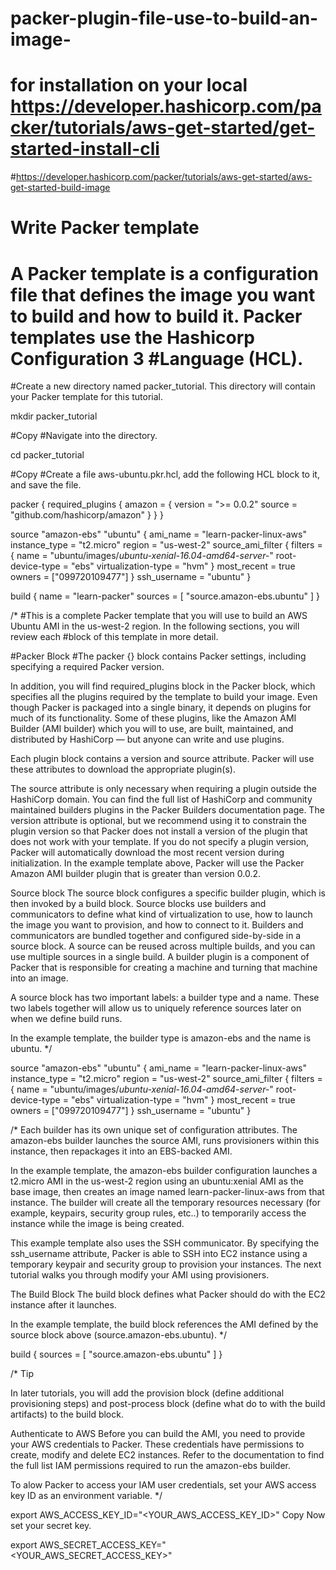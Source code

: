 # packer-plugin-file-use-to-build-an-image-
# for installation on your local   https://developer.hashicorp.com/packer/tutorials/aws-get-started/get-started-install-cli

#https://developer.hashicorp.com/packer/tutorials/aws-get-started/aws-get-started-build-image


# Write Packer template
# A Packer template is a configuration file that defines the image you want to build and how to build it. Packer templates use the Hashicorp Configuration 3 #Language (HCL).

#Create a new directory named packer_tutorial. This directory will contain your Packer template for this tutorial.

 mkdir packer_tutorial
 
#Copy
#Navigate into the directory.

 cd packer_tutorial
 
#Copy
#Create a file aws-ubuntu.pkr.hcl, add the following HCL block to it, and save the file.

packer {
  required_plugins {
    amazon = {
      version = ">= 0.0.2"
      source  = "github.com/hashicorp/amazon"
    }
  }
}

source "amazon-ebs" "ubuntu" {
  ami_name      = "learn-packer-linux-aws"
  instance_type = "t2.micro"
  region        = "us-west-2"
  source_ami_filter {
    filters = {
      name                = "ubuntu/images/*ubuntu-xenial-16.04-amd64-server-*"
      root-device-type    = "ebs"
      virtualization-type = "hvm"
    }
    most_recent = true
    owners      = ["099720109477"]
  }
  ssh_username = "ubuntu"
}

build {
  name    = "learn-packer"
  sources = [
    "source.amazon-ebs.ubuntu"
  ]
}

/*
#This is a complete Packer template that you will use to build an AWS Ubuntu AMI in the us-west-2 region. In the following sections, you will review each #block of this template in more detail.



#Packer Block
#The packer {} block contains Packer settings, including specifying a required Packer version.


In addition, you will find required_plugins block in the Packer block, which specifies all the plugins required by the template to build your image. Even though Packer is packaged into a single binary, it depends on plugins for much of its functionality. Some of these plugins, like the Amazon AMI Builder (AMI builder) which you will to use, are built, maintained, and distributed by HashiCorp — but anyone can write and use plugins.


Each plugin block contains a version and source attribute. Packer will use these attributes to download the appropriate plugin(s).

The source attribute is only necessary when requiring a plugin outside the HashiCorp domain. You can find the full list of HashiCorp and community maintained builders plugins in the Packer Builders documentation page.
The version attribute is optional, but we recommend using it to constrain the plugin version so that Packer does not install a version of the plugin that does not work with your template. If you do not specify a plugin version, Packer will automatically download the most recent version during initialization.
In the example template above, Packer will use the Packer Amazon AMI builder plugin that is greater than version 0.0.2.



Source block
The source block configures a specific builder plugin, which is then invoked by a build block. Source blocks use builders and communicators to define what kind of virtualization to use, how to launch the image you want to provision, and how to connect to it. Builders and communicators are bundled together and configured side-by-side in a source block. A source can be reused across multiple builds, and you can use multiple sources in a single build. A builder plugin is a component of Packer that is responsible for creating a machine and turning that machine into an image.


A source block has two important labels: a builder type and a name. These two labels together will allow us to uniquely reference sources later on when we define build runs.


In the example template, the builder type is amazon-ebs and the name is ubuntu.
*/

source "amazon-ebs" "ubuntu" {
  ami_name      = "learn-packer-linux-aws"
  instance_type = "t2.micro"
  region        = "us-west-2"
  source_ami_filter {
    filters = {
      name                = "ubuntu/images/*ubuntu-xenial-16.04-amd64-server-*"
      root-device-type    = "ebs"
      virtualization-type = "hvm"
    }
    most_recent = true
    owners      = ["099720109477"]
  }
  ssh_username = "ubuntu"
}


/*
Each builder has its own unique set of configuration attributes. The amazon-ebs builder launches the source AMI, runs provisioners within this instance, then repackages it into an EBS-backed AMI.

In the example template, the amazon-ebs builder configuration launches a t2.micro AMI in the us-west-2 region using an ubuntu:xenial AMI as the base image, then creates an image named learn-packer-linux-aws from that instance. The builder will create all the temporary resources necessary (for example, keypairs, security group rules, etc..) to temporarily access the instance while the image is being created.

This example template also uses the SSH communicator. By specifying the ssh_username attribute, Packer is able to SSH into EC2 instance using a temporary keypair and security group to provision your instances. The next tutorial walks you through modify your AMI using provisioners.

The Build Block
The build block defines what Packer should do with the EC2 instance after it launches.

In the example template, the build block references the AMI defined by the source block above (source.amazon-ebs.ubuntu).
*/

build {
  sources = [
    "source.amazon-ebs.ubuntu"
  ]
}


/*
Tip

In later tutorials, you will add the provision block (define additional provisioning steps) and post-process block (define what do to with the build artifacts) to the build block.

Authenticate to AWS
Before you can build the AMI, you need to provide your AWS credentials to Packer. These credentials have permissions to create, modify and delete EC2 instances. Refer to the documentation to find the full list IAM permissions required to run the amazon-ebs builder.

To alow Packer to access your IAM user credentials, set your AWS access key ID as an environment variable.
*/

 export AWS_ACCESS_KEY_ID="<YOUR_AWS_ACCESS_KEY_ID>"
Copy
Now set your secret key.

 export AWS_SECRET_ACCESS_KEY="<YOUR_AWS_SECRET_ACCESS_KEY>"
